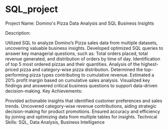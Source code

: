 # SQL_project
Project Name: Domino's Pizza Data Analysis and SQL Business Insights

Description:

Utilized SQL to analyze Domino’s Pizza sales data from multiple datasets, uncovering valuable business insights.
Developed optimized SQL queries to answer key managerial questions, such as:
Total orders placed, total revenue generated, and distribution of orders by time of day.
Identification of top 5 most ordered pizzas and their quantities.
Analysis of the highest-priced pizza and category-wise pizza distribution.
Determined the top-performing pizza types contributing to cumulative revenue.
Estimated a 20% profit margin based on cumulative sales analysis.
Visualized key findings and answered critical business questions to support data-driven decision-making.
Key Achievements:

Provided actionable insights that identified customer preferences and sales trends.
Uncovered category-wise revenue contributions, aiding strategic decision-making for product promotions.
Ensured accuracy and efficiency by joining and optimizing data from multiple tables for insights.
Technical Skills: SQL, Data Analysis, Business Intelligence

